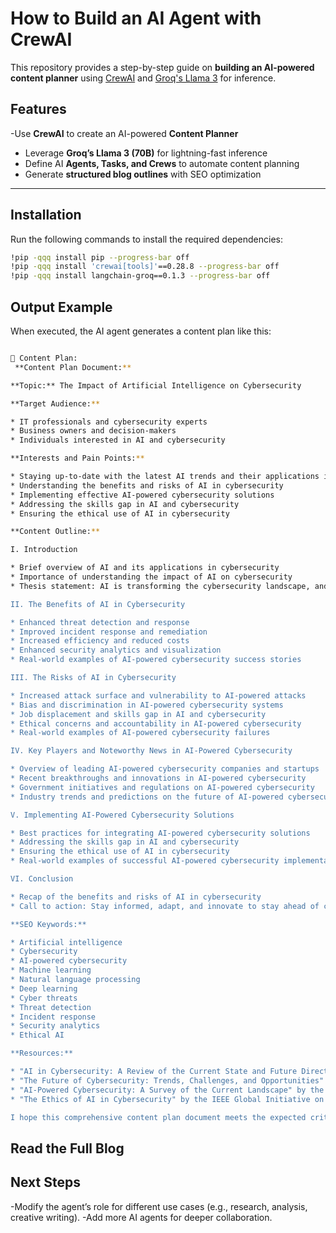 # How to Build an AI Agent with CrewAI

This repository provides a step-by-step guide on **building an AI-powered content planner** using [CrewAI](https://github.com/crewAI/crewai) and [Groq's Llama 3](https://groq.com/) for inference.  

## **Features**
-Use **CrewAI** to create an AI-powered **Content Planner**  
- Leverage **Groq’s Llama 3 (70B)** for lightning-fast inference  
- Define AI **Agents, Tasks, and Crews** to automate content planning  
- Generate **structured blog outlines** with SEO optimization  

---

## **Installation**

Run the following commands to install the required dependencies:  

```bash
!pip -qqq install pip --progress-bar off
!pip -qqq install 'crewai[tools]'==0.28.8 --progress-bar off
!pip -qqq install langchain-groq==0.1.3 --progress-bar off
```

## **Output Example**
When executed, the AI agent generates a content plan like this:
```bash

📌 Content Plan:
 **Content Plan Document:**

**Topic:** The Impact of Artificial Intelligence on Cybersecurity

**Target Audience:**

* IT professionals and cybersecurity experts
* Business owners and decision-makers
* Individuals interested in AI and cybersecurity

**Interests and Pain Points:**

* Staying up-to-date with the latest AI trends and their applications in cybersecurity
* Understanding the benefits and risks of AI in cybersecurity
* Implementing effective AI-powered cybersecurity solutions
* Addressing the skills gap in AI and cybersecurity
* Ensuring the ethical use of AI in cybersecurity

**Content Outline:**

I. Introduction

* Brief overview of AI and its applications in cybersecurity
* Importance of understanding the impact of AI on cybersecurity
* Thesis statement: AI is transforming the cybersecurity landscape, and it's essential to understand its benefits and risks to stay ahead of cyber threats.

II. The Benefits of AI in Cybersecurity

* Enhanced threat detection and response
* Improved incident response and remediation
* Increased efficiency and reduced costs
* Enhanced security analytics and visualization
* Real-world examples of AI-powered cybersecurity success stories

III. The Risks of AI in Cybersecurity

* Increased attack surface and vulnerability to AI-powered attacks
* Bias and discrimination in AI-powered cybersecurity systems
* Job displacement and skills gap in AI and cybersecurity
* Ethical concerns and accountability in AI-powered cybersecurity
* Real-world examples of AI-powered cybersecurity failures

IV. Key Players and Noteworthy News in AI-Powered Cybersecurity

* Overview of leading AI-powered cybersecurity companies and startups
* Recent breakthroughs and innovations in AI-powered cybersecurity
* Government initiatives and regulations on AI-powered cybersecurity
* Industry trends and predictions on the future of AI-powered cybersecurity

V. Implementing AI-Powered Cybersecurity Solutions

* Best practices for integrating AI-powered cybersecurity solutions
* Addressing the skills gap in AI and cybersecurity
* Ensuring the ethical use of AI in cybersecurity
* Real-world examples of successful AI-powered cybersecurity implementations

VI. Conclusion

* Recap of the benefits and risks of AI in cybersecurity
* Call to action: Stay informed, adapt, and innovate to stay ahead of cyber threats in the AI-powered cybersecurity landscape

**SEO Keywords:**

* Artificial intelligence
* Cybersecurity
* AI-powered cybersecurity
* Machine learning
* Natural language processing
* Deep learning
* Cyber threats
* Threat detection
* Incident response
* Security analytics
* Ethical AI

**Resources:**

* "AI in Cybersecurity: A Review of the Current State and Future Directions" by the IEEE Computer Society
* "The Future of Cybersecurity: Trends, Challenges, and Opportunities" by the Cybersecurity and Infrastructure Security Agency (CISA)
* "AI-Powered Cybersecurity: A Survey of the Current Landscape" by the SANS Institute
* "The Ethics of AI in Cybersecurity" by the IEEE Global Initiative on Ethics of Autonomous and Intelligent Systems

I hope this comprehensive content plan document meets the expected criteria and provides a solid foundation for the Content Writer to create an engaging and informative article on the impact of artificial intelligence on cybersecurity.
```
## Read the Full Blog


## Next Steps
-Modify the agent’s role for different use cases (e.g., research, analysis, creative writing).
-Add more AI agents for deeper collaboration.
